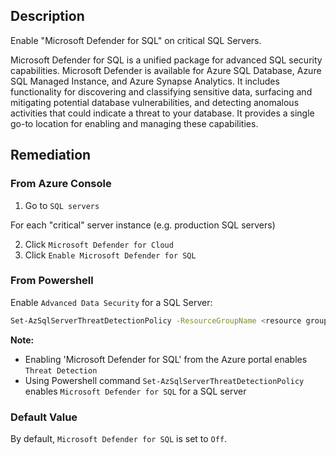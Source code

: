 ## Description

Enable "Microsoft Defender for SQL" on critical SQL Servers.

Microsoft Defender for SQL is a unified package for advanced SQL security capabilities. Microsoft Defender is available for Azure SQL Database, Azure SQL Managed Instance, and Azure Synapse Analytics. It includes functionality for discovering and classifying sensitive data, surfacing and mitigating potential database vulnerabilities, and detecting anomalous activities that could indicate a threat to your database. It provides a single go-to location for enabling and managing these capabilities.

## Remediation

### From Azure Console

1. Go to `SQL servers`

For each "critical" server instance (e.g. production SQL servers)

2. Click `Microsoft Defender for Cloud`
3. Click `Enable Microsoft Defender for SQL`

### From Powershell

Enable `Advanced Data Security` for a SQL Server:

```bash
Set-AzSqlServerThreatDetectionPolicy -ResourceGroupName <resource group name> -ServerName <server name> -EmailAdmins $True
```

**Note:**

- Enabling 'Microsoft Defender for SQL' from the Azure portal enables `Threat Detection`
- Using Powershell command `Set-AzSqlServerThreatDetectionPolicy` enables `Microsoft Defender for SQL` for a SQL server

### Default Value

By default, `Microsoft Defender for SQL` is set to `Off`.
